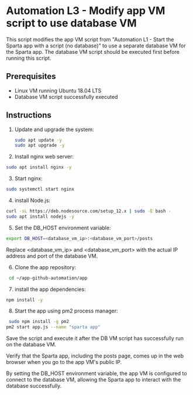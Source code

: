 # Automation L3 - Modify app VM script to use database VM

This script modifies the app VM script from "Automation L1 - Start the Sparta app with a script (no database)" to use a separate database VM for the Sparta app. The database VM script should be executed first before running this script.

## Prerequisites
- Linux VM running Ubuntu 18.04 LTS
- Database VM script successfully executed

## Instructions
1. Update and upgrade the system:

   ```bash
   sudo apt update -y
   sudo apt upgrade -y
   ```
2. Install nginx web server:
```bash
sudo apt install nginx -y
```
3. Start nginx:
```bash
sudo systemctl start nginx
```
4. install Node.js:
```bash
curl -sL https://deb.nodesource.com/setup_12.x | sudo -E bash -
sudo apt install nodejs -y
```
5. Set the DB_HOST environment variable:
```bash
export DB_HOST=<database_vm_ip>:<database_vm_port>/posts
```
Replace <database_vm_ip> and <database_vm_port> with the actual IP address and port of the database VM.

6. Clone the app repository:
```bash
 cd ~/app-github-automation/app
```
7. install the app dependencies:
```bash
npm install -y
```
8. Start the app using pm2 process manager:
```bash
 sudo npm install -g pm2
pm2 start app.js --name "sparta app"
```
Save the script and execute it after the DB VM script has successfully run on the database VM.

Verify that the Sparta app, including the posts page, comes up in the web browser when you go to the app VM's public IP.

By setting the DB_HOST environment variable, the app VM is configured to connect to the database VM, allowing the Sparta app to interact with the database successfully.